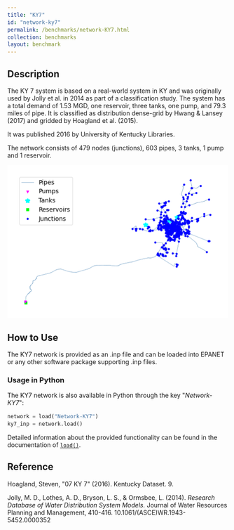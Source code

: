 ```yaml
---
title: "KY7"
id: "network-ky7"
permalink: /benchmarks/network-KY7.html
collection: benchmarks
layout: benchmark
---
```



## Description

The KY 7 system is based on a real-world system in KY and was originally used by Jolly et al. in 2014 as part of a
classification study. The system has a total demand of 1.53 MGD, one reservoir, three tanks, one pump, and 79.3 miles of
pipe. It is classified as distribution dense-grid by Hwang & Lansey (2017) and gridded by Hoagland et al. (2015).

It was published 2016 by University of Kentucky Libraries.

The network consists of 479 nodes (junctions), 603 pipes, 3 tanks, 1 pump and 1 reservoir.

<img src="../static/benchmarks/network-ky7/ky7_plot.png"/>

## How to Use

The KY7 network is provided as an .inp file and can be loaded into EPANET or any other software package
supporting .inp files.

### Usage in Python

The KY7 network is also available in Python through the key "*Network-KY7*":
```python
network = load("Network-KY7")
ky7_inp = network.load()
```

Detailed information about the provided functionality can be found in the documentation of
[`load()`](https://waterbenchmarkhub.readthedocs.io/en/latest/water_benchmark_hub.networks.html#water_benchmark_hub.networks.networks.KY7.load).


## Reference

Hoagland, Steven, "07 KY 7" (2016). Kentucky Dataset. 9.
[<i class="bi bi-link"></i>](https://uknowledge.uky.edu/wdst/9)

Jolly, M. D., Lothes, A. D., Bryson, L. S., & Ormsbee, L. (2014). *Research Database of Water Distribution System Models.*
Journal of Water Resources Planning and Management, 410-416. 10.1061/(ASCE)WR.1943-5452.0000352
[<i class="bi bi-link"></i>](https://doi.org/10.1061/(ASCE)WR.1943-5452.0000352)
